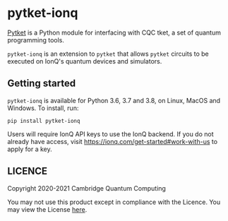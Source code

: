 # pytket-ionq

[Pytket](https://cqcl.github.io/pytket) is a Python module for interfacing
with CQC tket, a set of quantum programming tools.

`pytket-ionq` is an extension to `pytket` that allows `pytket` circuits to be
executed on IonQ's quantum devices and simulators.

## Getting started

`pytket-ionq` is available for Python 3.6, 3.7 and 3.8, on Linux, MacOS and Windows. To
install, run:

```pip install pytket-ionq```

Users will require IonQ API keys to use the IonQ backend. If you do
not already have access, visit
https://ionq.com/get-started#work-with-us to apply for a key.

## LICENCE

Copyright 2020-2021 Cambridge Quantum Computing

You may not use this product except in compliance with the Licence. You may view
the License [here](https://cqcl.github.io/pytket/build/html/licence.html).
